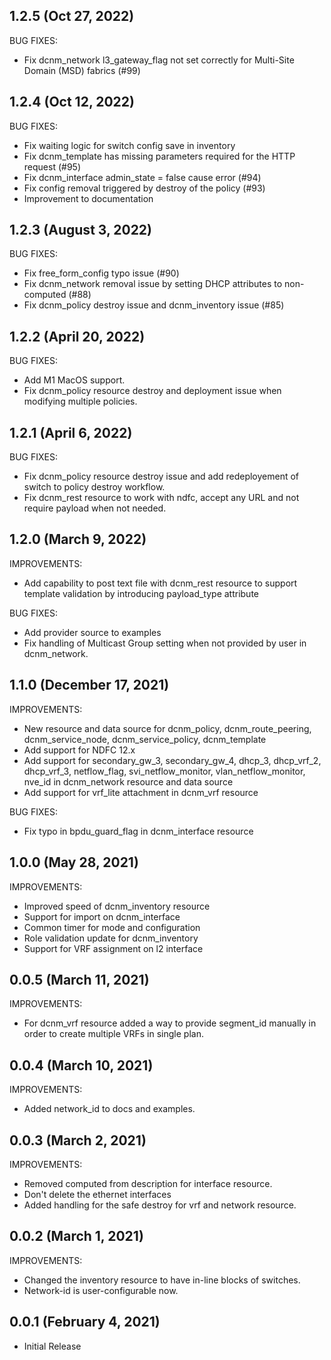 ## 1.2.5 (Oct 27, 2022)
BUG FIXES:
- Fix dcnm_network l3_gateway_flag not set correctly for Multi-Site Domain (MSD) fabrics (#99)

## 1.2.4 (Oct 12, 2022)
BUG FIXES:
- Fix waiting logic for switch config save in inventory
- Fix dcnm_template has missing parameters required for the HTTP request (#95)
- Fix dcnm_interface admin_state = false cause error (#94)
- Fix config removal triggered by destroy of the policy (#93)
- Improvement to documentation

## 1.2.3 (August 3, 2022)
BUG FIXES:
- Fix free_form_config typo issue (#90)
- Fix dcnm_network removal issue by setting DHCP attributes to non-computed (#88)
- Fix dcnm_policy destroy issue and dcnm_inventory issue (#85)

## 1.2.2 (April 20, 2022)
BUG FIXES:
- Add M1 MacOS support.
- Fix dcnm_policy resource destroy and deployment issue when modifying multiple policies.

## 1.2.1 (April 6, 2022)
BUG FIXES:
- Fix dcnm_policy resource destroy issue and add redeployement of switch to policy destroy workflow.
- Fix dcnm_rest resource to work with ndfc, accept any URL and not require payload when not needed.

## 1.2.0 (March 9, 2022)
IMPROVEMENTS:
- Add capability to post text file with dcnm_rest resource to support template validation by introducing payload_type attribute

BUG FIXES:
- Add provider source to examples
- Fix handling of Multicast Group setting when not provided by user in dcnm_network.

## 1.1.0 (December 17, 2021)
IMPROVEMENTS:
- New resource and data source for dcnm_policy, dcnm_route_peering, dcnm_service_node, dcnm_service_policy, dcnm_template
- Add support for NDFC 12.x
- Add support for secondary_gw_3, secondary_gw_4, dhcp_3, dhcp_vrf_2, dhcp_vrf_3, netflow_flag, svi_netflow_monitor, vlan_netflow_monitor, nve_id in dcnm_network resource and data source
- Add support for vrf_lite attachment in dcnm_vrf resource

BUG FIXES:
- Fix typo in bpdu_guard_flag in dcnm_interface resource

## 1.0.0 (May 28, 2021)

IMPROVEMENTS:
- Improved speed of dcnm_inventory resource
- Support for import on dcnm_interface
- Common timer for mode and configuration
- Role validation update for dcnm_inventory
- Support for VRF assignment on l2 interface

## 0.0.5 (March 11, 2021)

IMPROVEMENTS:
- For dcnm_vrf resource added a way to provide segment_id manually in order to create multiple VRFs in single plan.

## 0.0.4 (March 10, 2021)

IMPROVEMENTS:
- Added network_id to docs and examples.

## 0.0.3 (March 2, 2021)

IMPROVEMENTS:
- Removed computed from description for interface resource.
- Don't delete the ethernet interfaces
- Added handling for the safe destroy for vrf and network resource.

## 0.0.2 (March 1, 2021)

IMPROVEMENTS:
- Changed the inventory resource to have in-line blocks of switches.
- Network-id is user-configurable now.

## 0.0.1 (February 4, 2021)

- Initial Release
